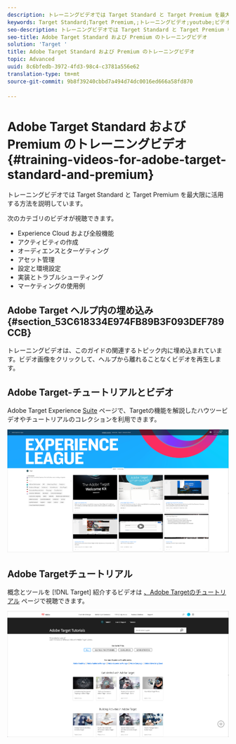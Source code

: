 ```yaml
---
description: トレーニングビデオでは Target Standard と Target Premium を最大限に活用する方法を説明しています。
keywords: Target Standard;Target Premium,;トレーニングビデオ;youtube;ビデオ;ビデオトレーニング
seo-description: トレーニングビデオでは Target Standard と Target Premium を最大限に活用する方法を説明しています。
seo-title: Adobe Target Standard および Premium のトレーニングビデオ
solution: 'Target '
title: Adobe Target Standard および Premium のトレーニングビデオ
topic: Advanced
uuid: 8c6bfedb-3972-4fd3-98c4-c3781a556e62
translation-type: tm+mt
source-git-commit: 9b8f39240cbbd7a494d74dc0016ed666a58fd870

---
```



# Adobe Target Standard および Premium のトレーニングビデオ{#training-videos-for-adobe-target-standard-and-premium}

トレーニングビデオでは Target Standard と Target Premium を最大限に活用する方法を説明しています。

次のカテゴリのビデオが視聴できます。

* Experience Cloud および全般機能
* アクティビティの作成
* オーディエンスとターゲティング
* アセット管理
* 設定と環境設定
* 実装とトラブルシューティング
* マーケティングの使用例

## Adobe Target ヘルプ内の埋め込み {#section_53C618334E974FB89B3F093DEF789CCB}

トレーニングビデオは、このガイドの関連するトピック内に埋め込まれています。ビデオ画像をクリックして、ヘルプから離れることなくビデオを再生します。

## Adobe Target-チュートリアルとビデオ

Adobe Target Experience [Suite](https://guided.adobe.com/#recommended/solutions/target) ページで、Targetの機能を解説したハウツービデオやチュートリアルのコレクションを利用できます。

![Experience Leagueビデオ](/help/c-intro/assets/experience-league.png)

## Adobe Targetチュートリアル

概念とツールを [!DNL Target] 紹介するビデオは [、Adobe Targetのチュートリアル](https://helpx.adobe.com/target/tutorials.html) ページで視聴できます。

![Adobe Targetチュートリアル](/help/c-intro/assets/adobe-target-tutorials.png)